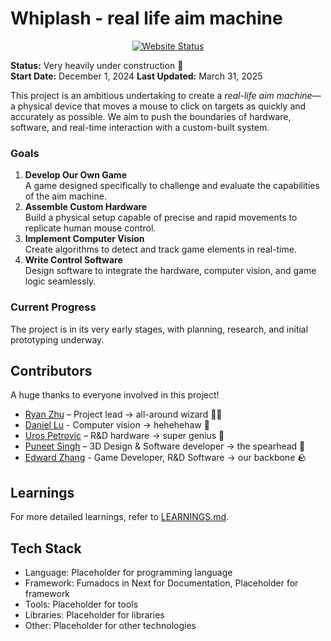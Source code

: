 # Whiplash - real life aim machine

<div align="center">
   
[![Website Status](https://img.shields.io/website?down_message=offline&label=Docs%20Site&style=for-the-badge&up_message=online&url=https://whiplash-robotics.netlify.app/)](https://whiplash-robotics.netlify.app/)

</div>

**Status:** Very heavily under construction 🚧  
**Start Date:** December 1, 2024
**Last Updated:** March 31, 2025

This project is an ambitious undertaking to create a _real-life aim machine_—a physical device that moves a mouse to click on targets as quickly and accurately as possible. We aim to push the boundaries of hardware, software, and real-time interaction with a custom-built system.

### **Goals**

1. **Develop Our Own Game**  
   A game designed specifically to challenge and evaluate the capabilities of the aim machine.
2. **Assemble Custom Hardware**  
   Build a physical setup capable of precise and rapid movements to replicate human mouse control.
3. **Implement Computer Vision**  
   Create algorithms to detect and track game elements in real-time.
4. **Write Control Software**  
   Design software to integrate the hardware, computer vision, and game logic seamlessly.

### **Current Progress**

The project is in its very early stages, with planning, research, and initial prototyping underway.

## **Contributors**

A huge thanks to everyone involved in this project!

- [Ryan Zhu](https://github.com/Juno9170) – Project lead &rarr; all-around wizard 🧙‍♂️
- [Daniel Lu](https://github.com/FinityFly) - Computer vision &rarr; hehehehaw 🐷
- [Uros Petrovic](https://github.com/Crooder1) – R&D hardware &rarr; super genius 🧠
- [Puneet Singh](https://github.com/punz1738) – 3D Design & Software developer &rarr; the spearhead 💪
- [Edward Zhang](https://github.com/edwardzhang00) - Game Developer, R&D Software &rarr; our backbone 🪨

## Learnings

For more detailed learnings, refer to [LEARNINGS.md](LEARNINGS.md).

## Tech Stack

- Language: Placeholder for programming language
- Framework: Fumadocs in Next for Documentation, Placeholder for framework
- Tools: Placeholder for tools
- Libraries: Placeholder for libraries
- Other: Placeholder for other technologies
